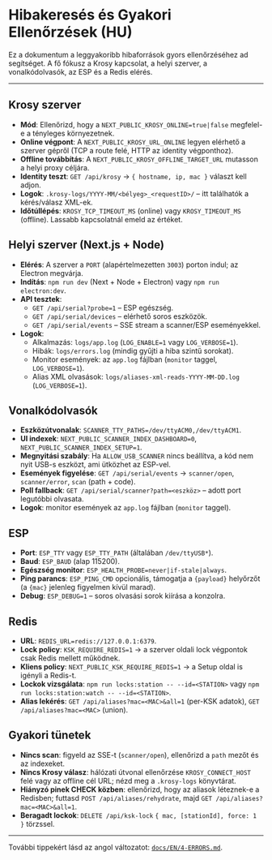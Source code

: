 # Hibakeresés és Gyakori Ellenőrzések (HU)

Ez a dokumentum a leggyakoribb hibaforrások gyors ellenőrzéséhez ad segítséget. A fő fókusz a Krosy kapcsolat, a helyi szerver, a vonalkódolvasók, az ESP és a Redis elérés.

---

## Krosy szerver
- **Mód**: Ellenőrizd, hogy a `NEXT_PUBLIC_KROSY_ONLINE=true|false` megfelel-e a tényleges környezetnek.
- **Online végpont**: A `NEXT_PUBLIC_KROSY_URL_ONLINE` legyen elérhető a szerver gépről (TCP a route felé, HTTP az identity végponthoz).
- **Offline továbbítás**: A `NEXT_PUBLIC_KROSY_OFFLINE_TARGET_URL` mutasson a helyi proxy céljára.
- **Identity teszt**: `GET /api/krosy` → `{ hostname, ip, mac }` választ kell adjon.
- **Logok**: `.krosy-logs/YYYY-MM/<bélyeg>_<requestID>/` – itt találhatók a kérés/válasz XML-ek.
- **Időtúllépés**: `KROSY_TCP_TIMEOUT_MS` (online) vagy `KROSY_TIMEOUT_MS` (offline). Lassabb kapcsolatnál emeld az értéket.

## Helyi szerver (Next.js + Node)
- **Elérés**: A szerver a `PORT` (alapértelmezetten `3003`) porton indul; az Electron megvárja.
- **Indítás**: `npm run dev` (Next + Node + Electron) vagy `npm run electron:dev`.
- **API tesztek**:
  - `GET /api/serial?probe=1` – ESP egészség.
  - `GET /api/serial/devices` – elérhető soros eszközök.
  - `GET /api/serial/events` – SSE stream a scanner/ESP eseményekkel.
- **Logok**:
  - Alkalmazás: `logs/app.log` (`LOG_ENABLE=1` vagy `LOG_VERBOSE=1`).
  - Hibák: `logs/errors.log` (mindig gyűjti a hiba szintű sorokat).
  - Monitor események: az `app.log` fájlban (`monitor` taggel, `LOG_VERBOSE=1`).
  - Alias XML olvasások: `logs/aliases-xml-reads-YYYY-MM-DD.log` (`LOG_VERBOSE=1`).

## Vonalkódolvasók
- **Eszközútvonalak**: `SCANNER_TTY_PATHS=/dev/ttyACM0,/dev/ttyACM1`.
- **UI indexek**: `NEXT_PUBLIC_SCANNER_INDEX_DASHBOARD=0`, `NEXT_PUBLIC_SCANNER_INDEX_SETUP=1`.
- **Megnyitási szabály**: Ha `ALLOW_USB_SCANNER` nincs beállítva, a kód nem nyit USB-s eszközt, ami ütközhet az ESP-vel.
- **Események figyelése**: `GET /api/serial/events` → `scanner/open`, `scanner/error`, `scan` (path + code).
- **Poll fallback**: `GET /api/serial/scanner?path=<eszköz>` – adott port legutóbbi olvasata.
- **Logok**: monitor események az `app.log` fájlban (`monitor` taggel).

## ESP
- **Port**: `ESP_TTY` vagy `ESP_TTY_PATH` (általában `/dev/ttyUSB*`).
- **Baud**: `ESP_BAUD` (alap 115200).
- **Egészség monitor**: `ESP_HEALTH_PROBE=never|if-stale|always`.
- **Ping parancs**: `ESP_PING_CMD` opcionális, támogatja a `{payload}` helyőrzőt (a `{mac}` jelenleg figyelmen kívül marad).
- **Debug**: `ESP_DEBUG=1` – soros olvasási sorok kiírása a konzolra.

## Redis
- **URL**: `REDIS_URL=redis://127.0.0.1:6379`.
- **Lock policy**: `KSK_REQUIRE_REDIS=1` → a szerver oldali lock végpontok csak Redis mellett működnek.
- **Kliens policy**: `NEXT_PUBLIC_KSK_REQUIRE_REDIS=1` → a Setup oldal is igényli a Redis-t.
- **Lockok vizsgálata**: `npm run locks:station -- --id=<STATION>` vagy `npm run locks:station:watch -- --id=<STATION>`.
- **Alias lekérés**: `GET /api/aliases?mac=<MAC>&all=1` (per-KSK adatok), `GET /api/aliases?mac=<MAC>` (union).

## Gyakori tünetek
- **Nincs scan**: figyeld az SSE-t (`scanner/open`), ellenőrizd a `path` mezőt és az indexeket.
- **Nincs Krosy válasz**: hálózati útvonal ellenőrzése `KROSY_CONNECT_HOST` felé vagy az offline cél URL; nézd meg a `.krosy-logs` könyvtárat.
- **Hiányzó pinek CHECK közben**: ellenőrizd, hogy az aliasok léteznek-e a Redisben; futtasd `POST /api/aliases/rehydrate`, majd `GET /api/aliases?mac=<MAC>&all=1`.
- **Beragadt lockok**: `DELETE /api/ksk-lock` `{ mac, [stationId], force: 1 }` törzssel.

---

További tippekért lásd az angol változatot: [`docs/EN/4-ERRORS.md`](../EN/4-ERRORS.md).
